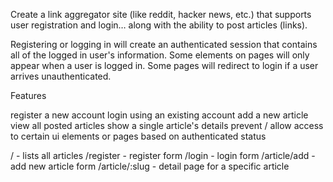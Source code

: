 Create a link aggregator site (like reddit, hacker news, etc.) that supports user registration and login… along with the ability to post articles (links).

Registering or logging in will create an authenticated session that contains all of the logged in user's information. Some elements on pages will only appear when a user is logged in. Some pages will redirect to login if a user arrives unauthenticated.


Features

register a new account
login using an existing account
add a new article
view all posted articles
show a single article's details
prevent / allow access to certain ui elements or pages based on authenticated status


/ - lists all articles
/register - register form
/login - login form
/article/add - add new article form
/article/:slug - detail page for a specific article
